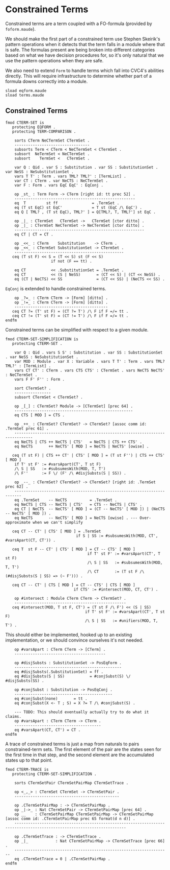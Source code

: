 Constrained Terms
=================

Constrained terms are a term coupled with a FO-formula (provided by `foform.maude`).

We should make the first part of a constrained term use Stephen Skeirik's pattern operations when it detects that the term falls in a module where that is safe.
The formulas present are being broken into different categories based on what we have decision procedures for, so it's only natural that we use the pattern operations when they are safe.

We also need to extend `Form` to handle terms which fall into CVC4's abilities directly.
This will require infrastructure to determine whether part of a formula downs correctly into a module.

```maude
sload eqform.maude
sload terms.maude
```

Constrained Terms
-----------------

```maude
fmod CTERM-SET is
   protecting EQFORM .
   protecting TERM-COMPARISON .

    sorts CTerm NeCTermSet CTermSet .
    ---------------------------------
    subsorts Term < CTerm < NeCTermSet < CTermSet .
    subsort  NeTermSet < NeCTermSet .
    subsort    TermSet <   CTermSet .

    var Q : Qid . var S : Substitution . var SS : SubstitutionSet . var NeSS : NeSubstitutionSet .
    vars T T' : Term . vars TML? TML?' : [TermList] .
    var CT : CTerm . var NeCTS : NeCTermSet .
    var F : Form . vars EqC EqC' : EqConj .

    op _st_ : Term Form -> CTerm [right id: tt prec 52] .
    -----------------------------------------------------
    eq  T         st ff               = .TermSet .
    eq (T st EqC) st EqC'             = T st (EqC /\ EqC') .
    eq Q [ TML? , (T st EqC), TML?' ] = Q[TML?, T, TML?'] st EqC .

    op _|_ : CTermSet   CTermSet ->   CTermSet [ctor ditto] .
    op _|_ : CTermSet NeCTermSet -> NeCTermSet [ctor ditto] .
    ---------------------------------------------------------
    eq CT | CT = CT .

    op _<<_ : CTerm    Substitution    -> CTerm .
    op _<<_ : CTermSet SubstitutionSet -> CTermSet .
    ------------------------------------------------
   ceq (T st F) << S = (T << S) st (F << S)
                    if not (F == tt) .

    eq CT           << .SubstitutionSet = .TermSet .
    eq CT           << (S | NeSS)       = (CT << S) | (CT << NeSS) .
    eq (CT | NeCTS) << SS               = (CT << SS) | (NeCTS << SS) .
```

`EqConj` is extended to handle constrained terms.

```maude
    op _?=_ : CTerm CTerm -> [Form] [ditto] .
    op _!=_ : CTerm CTerm -> [Form] [ditto] .
    -----------------------------------------
   ceq CT ?= (T' st F) = (CT ?= T') /\ F if F =/= tt .
   ceq CT != (T' st F) = (CT != T') /\ F if F =/= tt .
endfm
```

Constrained terms can be simplified with respect to a given module.

```maude
fmod CTERM-SET-SIMPLIFICATION is
   protecting CTERM-SET .

    var Q : Qid . vars S S' : Substitution . var SS : SubstitutionSet . var NeSS : NeSubstitutionSet .
    var MOD : Module . var X : Variable . vars T T' : Term . vars TML? TML?' : [TermList] .
    vars CT CT' : CTerm . vars CTS CTS' : CTermSet . vars NeCTS NeCTS' : NeCTermSet .
    vars F F' F'' : Form .

    sort CTermSet? .
    ----------------
    subsort CTermSet < CTermSet? .

    op _[_] : CTermSet? Module -> [CTermSet] [prec 64] .
    ----------------------------------------------------
    eq CTS [ MOD ] = CTS .

    op _++_ : CTermSet? CTermSet? -> CTermSet? [assoc comm id: .TermSet prec 61] .
    ------------------------------------------------------------------------------
    eq NeCTS | CTS ++ NeCTS | CTS'   = NeCTS | CTS ++ CTS' .
    eq NeCTS       ++ NeCTS' [ MOD ] = NeCTS | NeCTS' [owise] .

   ceq (T st F) | CTS ++ CT' | CTS' [ MOD ] = (T st F'') | CTS ++ CTS' [ MOD ]
    if T' st F' := #varsApart(CT', T st F)
    /\ S | SS   := #subsumesWith(MOD, T, T')
    /\ F''      := F \/ (F' /\ #disjSubsts(S | SS)) .

    op _--_ : CTermSet? CTermSet? -> CTermSet? [right id: .TermSet prec 62] .
    -------------------------------------------------------------------------
    eq .TermSet    -- NeCTS          = .TermSet .
    eq NeCTS | CTS -- NeCTS | CTS'   = CTS -- NeCTS | CTS' .
    eq CT | NeCTS  -- NeCTS' [ MOD ] = (CT -- NeCTS' [ MOD ]) | (NeCTS -- NeCTS' [ MOD ]) .
    eq NeCTS       -- NeCTS' [ MOD ] = NeCTS [owise] . --- Over-approximate when we can't simplify

   ceq CT -- CT' | CTS' [ MOD ] = .TermSet
                               if S | SS := #subsumesWith(MOD, CT', #varsApart(CT, CT')) .

   ceq T  st F -- CT' | CTS' [ MOD ] = CT -- CTS' [ MOD ]
                                    if T' st F' := #varsApart(CT', T st F)
                                    /\ S | SS   := #subsumesWith(MOD, T, T')
                                    /\ CT       := (T st F /\ (#disjSubsts(S | SS) => (~ F'))) .

   ceq CT -- CT' | CTS [ MOD ] = CT -- CTS' | CTS [ MOD ]
                              if CTS' := #intersect(MOD, CT, CT') .

    op #intersect : Module CTerm CTerm -> CTermSet? .
    -------------------------------------------------
   ceq #intersect(MOD, T st F, CT') = (T st F /\ F') << (S | SS)
                                   if T' st F' := #varsApart(CT', T st F)
                                   /\ S | SS   := #unifiers(MOD, T, T') .
```

This should either be implemented, hooked up to an existing implementation, or we should convince ourselves it's not needed.

```maude
    op #varsApart : CTerm CTerm -> [CTerm] .
    ----------------------------------------

    op #disjSubsts : SubstitutionSet -> PosEqForm .
    -----------------------------------------------
    eq #disjSubsts(.SubstitutionSet) = ff .
    eq #disjSubsts(S | SS)           = #conjSubst(S) \/ #disjSubsts(SS) .

    op #conjSubst : Substitution -> PosEqConj .
    -------------------------------------------
    eq #conjSubst(none)       = tt .
    eq #conjSubst(X <- T ; S) = X ?= T /\ #conjSubst(S) .

    --- TODO: This should eventually actually try to do what it claims.
    op #varsApart : CTerm CTerm -> CTerm .
    --------------------------------------
    eq #varsApart(CT, CT') = CT .
endfm
```

A trace of constrained terms is just a map from naturals to pairs constrained-term sets.
The first element of the pair are the states seen for the first time in that step, and the second element are the accumulated states up to that point.

```maude
fmod CTERM-TRACE is
   protecting CTERM-SET-SIMPLIFICATION .

    sorts CTermSetPair CTermSetPairMap CTermSetTrace .

    op <_,_> : CTermSet CTermSet -> CTermSetPair .
    ----------------------------------------------

    op .CTermSetPairMap : -> CTermSetPairMap .
    op _|->_ : Nat CTermSetPair -> CTermSetPairMap [prec 64] .
    op __    : CTermSetPairMap CTermSetPairMap -> CTermSetPairMap [assoc comm id: .CTermSetPairMap prec 65 format(d n d)] .
    -----------------------------------------------------------------------------------------------------------------------

    op .CTermSetTrace : -> CTermSetTrace .
    op _|_            : Nat CTermSetPairMap -> CTermSetTrace [prec 66] .
    --------------------------------------------------------------------
    eq .CTermSetTrace = 0 | .CTermSetPairMap .
endfm
```
